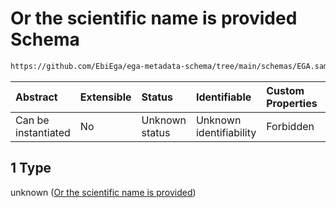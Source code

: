# Or the scientific name is provided Schema

```txt
https://github.com/EbiEga/ega-metadata-schema/tree/main/schemas/EGA.sample.json#/properties/organism_descriptor/anyOf/1
```



| Abstract            | Extensible | Status         | Identifiable            | Custom Properties | Additional Properties | Access Restrictions | Defined In                                                        |
| :------------------ | :--------- | :------------- | :---------------------- | :---------------- | :-------------------- | :------------------ | :---------------------------------------------------------------- |
| Can be instantiated | No         | Unknown status | Unknown identifiability | Forbidden         | Allowed               | none                | [EGA.sample.json*](../out/EGA.sample.json "open original schema") |

## 1 Type

unknown ([Or the scientific name is provided](ega-4-properties-organism-obi0100026-descriptor-block-anyof-or-the-scientific-name-is-provided.md))
